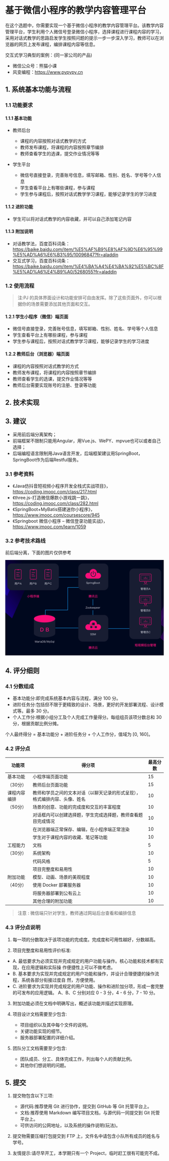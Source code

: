 # 基于微信小程序的教学内容管理平台

在这个选题中，你需要实现一个基于微信小程序的教学内容管理平台。该教学内容管理平台，学生利用个人微信号登录微信小程序，选择课程进行课程内容的学习，采用对话式教学的思路启发学生按照问题的提示一步一步深入学习，教师可以在浏览器的网页上发布课程，编排课程内容等信息。

交互式学习典型的案例：(同一家公司的产品)
- 微信公众号：熊猫小课
- 风变编程：https://www.pypypy.cn

## 1. 系统基本功能与流程

### 1.1 功能要求

#### 1.1.1 基本功能

- 教师后台
    - 课程的内容按照对话式教学的方式
    - 教师发布课程，将课程的内容按照章节编排
    - 教师查看学生的选课，提交作业情况等等

- 学生平台
    - 微信号直接登录，完善账号信息，填写邮箱、性别、姓名、学号等个人信息
    - 学生查看平台上有哪些课程，参与课程
    - 学生参与课程后，按照对话式教学学习课程，能够记录学生的学习进度


#### 1.1.2 进阶功能

- 学生可以将对话式教学的内容收藏，并可以自己添加笔记内容

#### 1.1.3 附加说明

- 对话教学法，百度百科词条：https://baike.baidu.com/item/%E5%AF%B9%E8%AF%9D%E6%95%99%E5%AD%A6%E6%B3%95/10096847?fr=aladdin
- 交互式学习，百度百科词条：https://baike.baidu.com/item/%E4%BA%A4%E4%BA%92%E5%BC%8F%E5%AD%A6%E4%B9%A0/5268055?fr=aladdin



### 1.2 使用流程

> 注:PJ 的具体界面设计和功能安排可自由发挥。除了这些页面外，你可以根据你的场景需要添加其他页面和交互。

#### 1.2.1 学生小程序（微信）端页面

- 微信号直接登录，完善账号信息，填写邮箱、性别、姓名、学号等个人信息
- 学生查看平台上有哪些课程，参与课程
- 学生参与课程后，按照对话式教学学习课程，能够记录学生的学习进度

#### 1.2.2 教师后台（浏览器）端页面

- 课程的内容按照对话式教学的方式
- 教师发布课程，将课程的内容按照章节编排
- 教师查看学生的选课，提交作业情况等等
- 教师后台需要实现账号的注册、登录等功能


## 2. 技术实现

## 3. 建议

- 采用前后端分离架构；
- 前端框架不限制只能用Angular，用Vue.js、WePY、mpvue也可以或者自己选择；
- 后端编程语言限制用Java语言开发，后端框架建议用SpringBoot，SpringBoot作为后端Restful服务。

### 3.1 参考资料

- 《Java仿抖音短视频小程序开发全栈式实战项目》，https://coding.imooc.com/class/217.html
- 《three.js-打造微信爆款小游戏跳一跳》，https://coding.imooc.com/class/282.html
- 《SpringBoot+MyBatis搭建迷你小程序》，https://www.imooc.com/coursescore/945
- 《Springboot 微信小程序 – 微信登录功能实战》，https://www.imooc.com/learn/1059




### 3.2  参考技术路线

前后端分离，下面的图片仅供参考

![](./assests/img/1.png)

## 4. 评分细则 

### 4.1 分数组成

- 基本功能分:即完成系统基本内容与流程，满分 100 分。 
- 进阶任务分:包括但不限于更精致的设计、场景，更好的开发部署流程、设计模式等。最多 30 分。 
- 个人工作分:根据小组分工及个人完成工作量得分。每组组员该项分数总和 30 分，根据贡献比例分摊。

个人最终得分 = 基本功能分 + 进阶任务分 + 个人工作分，值域为 [0, 160]。 

### 4.2 评分点


|功能项 | 得分项 | 最高分数|
| ------ | ------ | ------ |
| 基本功能 |小程序端页面功能| 15|
|（30分）| 教师后台页面功能 |15|
|课程内容编排 |教师和学员之间的文本对话（以聊天记录的形式呈现），格式编排内容、头像、姓名 |10|
|（50分） |场景的创意、功能的完成度和交互的丰富程度| 10|
||对话框内可以创建选择题，学生完成选择题，教师查看题目完成情况| 10|
||在浏览器端正常保存、编辑，在小程序端正常渲染 |10|
||学生对于课程内容的收藏、笔记等功能 |10|
|工程能力| 文档 |5|
|（30分）| 系统架构 |10|
||代码风格| 5|
||项目完整度和易用性 |10|
|附加功能 |模型、动画、场景的美观程度| 10|
|（40分）|使用 Docker 部署服务器 |10|
||将服务器部署到公有云上 |10|
||其他合理的附加功能 |10|

> 注意 : 微信端只针对学生，教师通过网站后台查看和编排信息

### 4.3 评分点说明

1. 每一项的分数取决于该项功能的完成度。完成度和可用性越好，分数越高。 

2. 项目完整度和易用性评价标准:

- A. 最低要求为必须实现并完成规定的用户功能与操作。核心功能和技术都有实现，在应用逻辑和实际操 作便捷性上可以不做考虑。
- B. 基本要求为实现并完成规定的用户功能和操作，并设计合理便捷的操作流程，系统各部分衔接过度自 然，方便使用。
- C. 进阶要求为实现并完成规定的用户功能、操作和进阶加分项，形成一套完整的可发布的应用逻辑。 A、B、C 分别对应 0 - 3 分，4 - 6 分，7 - 10 分。

3. 附加功能必须在文档中明确写出，概述该功能并描述实现原理。 

4. 项目设计文档需要至少包含:
    - 项目组织以及其中每个文件的说明。
    - 关键功能实现的细节。
    - 服务器部署配置的详细介绍。

5. 团队分工文档需要至少包含: 
    - 团队成员、分工、具体完成工作，列出每个人的贡献比例。
    - 其他你们想说明的问题。 
    
## 5. 提交

1. 提交物包含以下三项:
    - 源代码:推荐使用 Git 进行协作，提交到 GitHub 等 Git 托管平台上。 
    - 文档:推荐使用 Markdown 编写项目文档，与源代码一同提交到 Git 托管平台上。 
    - 可供访问的公网地址，以及系统的操作说明(玩法)。

2. 提交物需要压缩打包提交到 FTP 上，文件名中请包含小队所有成员的姓名与学号。 

3. 友情提示:请尽早开工，本学期只有一个 Project，临时赶工很有可能完不成。